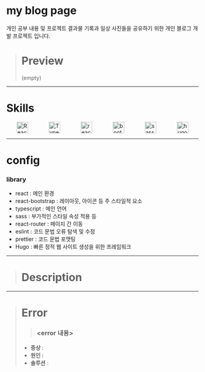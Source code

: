 # my blog page

개인 공부 내용 및 프로젝트 결과물 기록과 일상 사진들을 공유하기 위한 개인 블로그 개발 프로젝트 입니다.

> # Preview
>
> (empty)

---

# Skills

 <div id="container" style="display: flex; width: 100%; justify-content: space-around;">
    <img alt="React" height="30px" src ="https://img.shields.io/badge/React-black.svg?&style=for-the-badge&logo=React&logoColor=61DAFB"/>
   <img alt="Typescript" height="30px" src ="https://img.shields.io/badge/Typescript-3178C6.svg?&style=for-the-badge&logo=Typescript&logoColor=white"/>
     <img alt="react-router" height="30px" src ="https://img.shields.io/badge/React_router-CA4245.svg?&style=for-the-badge&logo=React-router&logoColor=white"/>
    <img alt="bootstrap" height="30px" src ="https://img.shields.io/badge/bootstrap-7952B3.svg?&style=for-the-badge&logo=bootstrap&logoColor=white"/>
    <img alt="sass" height="30px" src ="https://img.shields.io/badge/sass-CC6699.svg?&style=for-the-badge&logo=sass&logoColor=white"/>
    <img alt="hugo" height="30px" src ="https://img.shields.io/badge/hugo-FF4088.svg?&style=for-the-badge&logo=hugo&logoColor=white"/>
 </div>

---

# config

### library

- react : 메인 환경
- react-bootstrap : 레이아웃, 아이콘 등 주 스타일적 요소
- typescript : 메인 언어
- sass : 부가적인 스타일 속성 적용 등
- react-router : 페이지 간 이동
- eslint : 코드 문법 오류 탐색 및 수정
- prettier : 코드 문법 포맷팅
- Hugo : 빠른 정적 웹 사이트 생성을 위한 프레임워크

---

> # Description

---

> # Error
>
> > ### <error 내용>
>
> - **증상** :
> - **원인 :**
> - **솔루션** :

